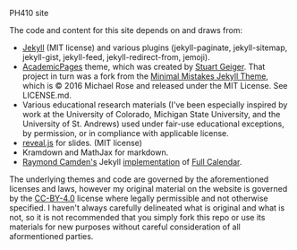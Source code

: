 PH410 site


The code and content for this site depends on and draws from:
* [Jekyll](https://jekyllrb.com/) (MIT license) and various plugins (jekyll-paginate, jekyll-sitemap, jekyll-gist, jekyll-feed, jekyll-redirect-from, jemoji).
* [AcademicPages](https://github.com/academicpages/academicpages.github.io) theme, which was created by [Stuart Geiger](https://github.com/staeiou). That project in turn was a fork from the [Minimal Mistakes Jekyll Theme](https://mmistakes.github.io/minimal-mistakes/), which is © 2016 Michael Rose and released under the MIT License. See LICENSE.md.
* Various educational research materials (I've been especially inspired by work at the University of Colorado, Michigan State University, and the University of St. Andrews) used under fair-use educational exceptions, by permission, or in compliance with applicable license.
* [reveal.js](https://revealjs.com) for slides. (MIT license)
* Kramdown and MathJax for markdown.
* [Raymond Camden's](https://www.raymondcamden.com/2017/02/24/an-example-of-a-static-site-with-a-dynamic-calendar) Jekyll [implementation](https://github.com/cfjedimaster/Static-Site-Examples/tree/master/jekyll_fullcalendar) of [Full Calendar](https://fullcalendar.io/).


The underlying themes and code are governed by the aforementioned licenses and laws, however my original material on the website is governed by the [CC-BY-4.0](https://creativecommons.org/licenses/by/4.0/) license where legally permissible and not otherwise specified. I haven't always carefully delineated what is original and what is not, so it is not recommended that you simply fork this repo or use its materials for new purposes without careful consideration of all aformentioned parties.
